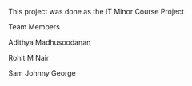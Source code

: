 This project was done as the IT Minor Course Project

Team Members

Adithya Madhusoodanan 

Rohit M Nair

Sam Johnny George
